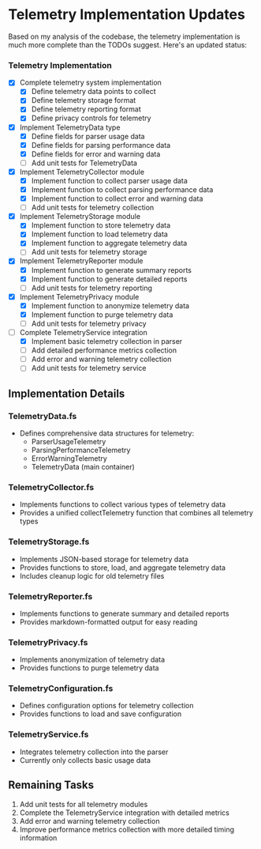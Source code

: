 ﻿# Telemetry Implementation Updates

Based on my analysis of the codebase, the telemetry implementation is much more complete than the TODOs suggest. Here's an updated status:

### Telemetry Implementation
- [x] Complete telemetry system implementation
  - [x] Define telemetry data points to collect
  - [x] Define telemetry storage format
  - [x] Define telemetry reporting format
  - [x] Define privacy controls for telemetry
- [x] Implement TelemetryData type
  - [x] Define fields for parser usage data
  - [x] Define fields for parsing performance data
  - [x] Define fields for error and warning data
  - [ ] Add unit tests for TelemetryData
- [x] Implement TelemetryCollector module
  - [x] Implement function to collect parser usage data
  - [x] Implement function to collect parsing performance data
  - [x] Implement function to collect error and warning data
  - [ ] Add unit tests for telemetry collection
- [x] Implement TelemetryStorage module
  - [x] Implement function to store telemetry data
  - [x] Implement function to load telemetry data
  - [x] Implement function to aggregate telemetry data
  - [ ] Add unit tests for telemetry storage
- [x] Implement TelemetryReporter module
  - [x] Implement function to generate summary reports
  - [x] Implement function to generate detailed reports
  - [ ] Add unit tests for telemetry reporting
- [x] Implement TelemetryPrivacy module
  - [x] Implement function to anonymize telemetry data
  - [x] Implement function to purge telemetry data
  - [ ] Add unit tests for telemetry privacy
- [ ] Complete TelemetryService integration
  - [x] Implement basic telemetry collection in parser
  - [ ] Add detailed performance metrics collection
  - [ ] Add error and warning telemetry collection
  - [ ] Add unit tests for telemetry service

## Implementation Details

### TelemetryData.fs
- Defines comprehensive data structures for telemetry:
  - ParserUsageTelemetry
  - ParsingPerformanceTelemetry
  - ErrorWarningTelemetry
  - TelemetryData (main container)

### TelemetryCollector.fs
- Implements functions to collect various types of telemetry data
- Provides a unified collectTelemetry function that combines all telemetry types

### TelemetryStorage.fs
- Implements JSON-based storage for telemetry data
- Provides functions to store, load, and aggregate telemetry data
- Includes cleanup logic for old telemetry files

### TelemetryReporter.fs
- Implements functions to generate summary and detailed reports
- Provides markdown-formatted output for easy reading

### TelemetryPrivacy.fs
- Implements anonymization of telemetry data
- Provides functions to purge telemetry data

### TelemetryConfiguration.fs
- Defines configuration options for telemetry collection
- Provides functions to load and save configuration

### TelemetryService.fs
- Integrates telemetry collection into the parser
- Currently only collects basic usage data

## Remaining Tasks

1. Add unit tests for all telemetry modules
2. Complete the TelemetryService integration with detailed metrics
3. Add error and warning telemetry collection
4. Improve performance metrics collection with more detailed timing information
